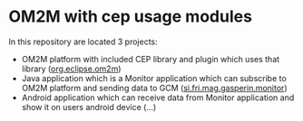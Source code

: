 # OM2M with cep usage modules

In this repository are located 3 projects: 
- OM2M platform with included CEP library and plugin which uses that library ([org.eclipse.om2m](org.eclipse.om2m))
- Java application which is a Monitor application which can subscribe to OM2M platform and sending data to GCM ([si.fri.mag.gasperin.monitor](si.fri.mag.gasperin.monitor))
- Android application which can receive data from Monitor application and show it on users android device (...)

